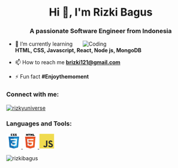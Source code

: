 <h1 align="center">Hi 👋, I'm Rizki Bagus</h1>
<h3 align="center">A passionate Software Engineer from Indonesia</h3>
<img align="right" alt="Coding" width="300" src="https://media3.giphy.com/media/v1.Y2lkPTc5MGI3NjExenRodnc1M2xhbHQ4dXIwbTBuZ2Z3MWp2eHI1bHZvaXMyZm80MW13ayZlcD12MV9pbnRlcm5hbF9naWZfYnlfaWQmY3Q9Zw/cFdHXXm5GhJsc/giphy.webp"">

- 🌱 I’m currently learning **HTML, CSS, Javascript, React, Node js, MongoDB**

- 📫 How to reach me **brizki121@gmail.com**

- ⚡ Fun fact **#Enjoythemoment**

<h3 align="left">Connect with me:</h3>
<p align="left">
<a href="https://twitter.com/rizkyuniverse" target="blank"><img align="center" src="https://raw.githubusercontent.com/rahuldkjain/github-profile-readme-generator/master/src/images/icons/Social/twitter.svg" alt="rizkyuniverse" height="30" width="40" /></a>
</p>

<h3 align="left">Languages and Tools:</h3>
<p align="left"> <a href="https://www.w3schools.com/css/" target="_blank" rel="noreferrer"> <img src="https://raw.githubusercontent.com/devicons/devicon/master/icons/css3/css3-original-wordmark.svg" alt="css3" width="40" height="40"/> </a> <a href="https://www.w3.org/html/" target="_blank" rel="noreferrer"> <img src="https://raw.githubusercontent.com/devicons/devicon/master/icons/html5/html5-original-wordmark.svg" alt="html5" width="40" height="40"/> </a> <a href="https://developer.mozilla.org/en-US/docs/Web/JavaScript" target="_blank" rel="noreferrer"> <img src="https://raw.githubusercontent.com/devicons/devicon/master/icons/javascript/javascript-original.svg" alt="javascript" width="40" height="40"/> </a> </p>

<p align="left"> <img src="https://komarev.com/ghpvc/?username=rizkibagus&label=Profile%20views&color=0e75b6&style=flat" alt="rizkibagus" /> </p>
